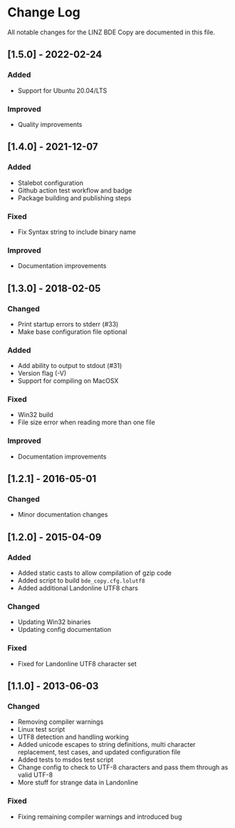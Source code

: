 # Change Log

All notable changes for the LINZ BDE Copy are documented in this file.

## [1.5.0] - 2022-02-24

### Added

- Support for Ubuntu 20.04/LTS

### Improved

- Quality improvements

## [1.4.0] - 2021-12-07

### Added

- Stalebot configuration
- Github action test workflow and badge
- Package building and publishing steps

### Fixed

- Fix Syntax string to include binary name

### Improved

- Documentation improvements

## [1.3.0] - 2018-02-05

### Changed

- Print startup errors to stderr (#33)
- Make base configuration file optional

### Added

- Add ability to output to stdout (#31)
- Version flag (-V)
- Support for compiling on MacOSX

### Fixed

- Win32 build
- File size error when reading more than one file

### Improved

- Documentation improvements

## [1.2.1] - 2016-05-01

### Changed

- Minor documentation changes

## [1.2.0] - 2015-04-09

### Added

- Added static casts to allow compilation of gzip code
- Added script to build `bde_copy.cfg.lolutf8`
- Added additional Landonline UTF8 chars

### Changed

- Updating Win32 binaries
- Updating config documentation

### Fixed

- Fixed for Landonline UTF8 character set

## [1.1.0] - 2013-06-03

### Changed

- Removing compiler warnings
- Linux test script
- UTF8 detection and handling working
- Added unicode escapes to string definitions, multi character replacement, test cases, and updated
  configuration file
- Added tests to msdos test script
- Change config to check to UTF-8 characters and pass them through as valid UTF-8
- More stuff for strange data in Landonline

### Fixed

- Fixing remaining compiler warnings and introduced bug
